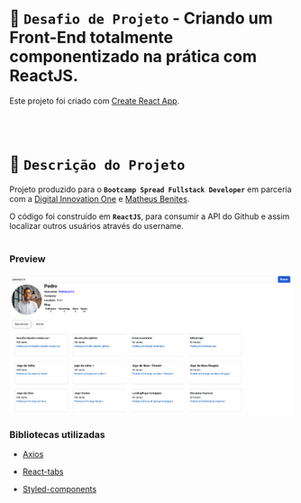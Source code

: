 # 🎯 **`Desafio de Projeto`** - Criando um Front-End totalmente componentizado na prática com ReactJS.

Este projeto foi criado com [Create React App](https://github.com/facebook/create-react-app).

<br><br>

# 📝 **`Descrição do Projeto`**
Projeto produzido para o **`Bootcamp Spread Fullstack Developer`** em parceria com a [Digital Innovation One](https://dio.me) e [Matheus Benites](https://github.com/benits).

O código foi construído em **`ReactJS`**, para consumir a API do Github e assim localizar outros usuários através do username.
<br><br>

### **Preview**
![](https://github.com/PedroLuiz14/Github-Api/blob/main/img/screenshot.png?raw=true)

### **Bibliotecas utilizadas**
- [Axios](https://www.npmjs.com/package/axios)

- [React-tabs](https://www.npmjs.com/package/react-tabs)

- [Styled-components](https://styled-components.com/)

<br><br>